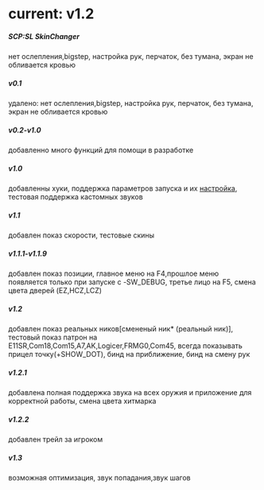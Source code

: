 # current: v1.2

##### SCP:SL SkinChanger
нет ослепления,bigstep, настройка рук, перчаток, без тумана, экран не обливается кровью
##### v0.1 
удалено: нет ослепления,bigstep, настройка рук, перчаток, без тумана, экран не обливается кровью
##### v0.2-v1.0
добавленно много функций для помощи в разработке
##### v1.0 
добавленны хуки, поддержка параметров запуска и их [настройка](https://z.spawnkillcity.cloudns.nz/slm/), тестовая поддержка кастомных звуков
##### v1.1 
добавлен показ скорости, тестовые скины
##### v1.1.1-v1.1.9
добавлен показ позиции, главное меню на F4,прошлое меню появляется только при запуске с -SW_DEBUG, третье лицо на F5, смена цвета дверей (EZ,HCZ,LCZ)
##### v1.2 
добавлен показ реальных ников[смененый ник* (реальный ник)], тестовый показ патрон на E11SR,Com18,Com15,A7,AK,Logicer,FRMG0,Com45, всегда показывать прицел точку(+SHOW_DOT), бинд на приближение, бинд на смену рук
##### v1.2.1
добавлена полная поддержка звука на всех оружия и приложение для корректной работы, смена цвета хитмарка
##### v1.2.2
добавлен трейл за игроком
##### v1.3 
возможная оптимизация, звук попадания,звук шагов

